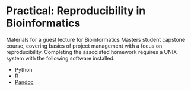 # Practical: Reproducibility in Bioinformatics

Materials for a guest lecture for Bioinformatics Masters student capstone course, covering basics of project management with a focus on reproducibility.
Completing the associated homework requires a UNIX system with the following software installed.

- Python
- R
- [Pandoc](http://johnmacfarlane.net/pandoc/installing.html)
